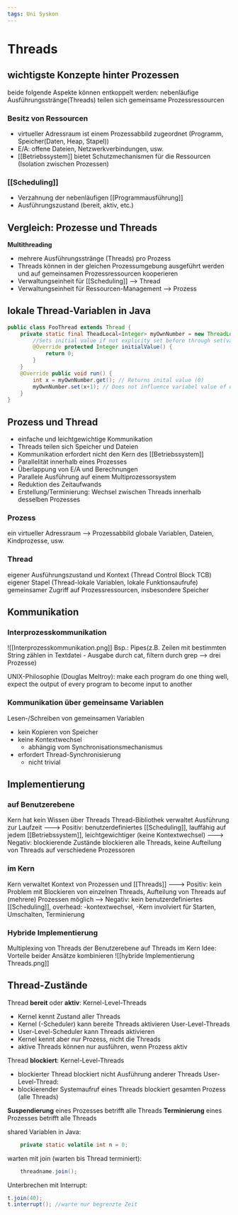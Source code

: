 ```yaml
---
tags: Uni Syskon
---
```

# Threads
## wichtigste Konzepte hinter Prozessen
beide folgende Aspekte können entkoppelt werden: nebenläufige Ausführungsstränge(Threads) teilen sich gemeinsame Prozessressourcen
### Besitz von Ressourcen
- virtueller Adressraum ist einem Prozessabbild zugeordnet (Programm, Speicher(Daten, Heap, Stapel))
- E/A: offene Dateien, Netzwerkverbindungen, usw.
- [[Betriebssystem]] bietet Schutzmechanismen für die Ressourcen (Isolation zwischen Prozessen)
### [[Scheduling]]
- Verzahnung der nebenläufigen [[Programmausführung]]
- Ausführungszustand (bereit, aktiv, etc.)

## Vergleich: Prozesse und Threads
**Multithreading**
- mehrere Ausführungsstränge (Threads) pro Prozess
- Threads können in der gleichen Prozessumgebung ausgeführt werden und auf gemeinsamen Prozessressourcen kooperieren
- Verwaltungseinheit für [[Scheduling]] --> Thread
- Verwaltungseinheit für Ressourcen-Management --> Prozess

## lokale Thread-Variablen in Java
```java
public class FooThread extends Thread {
	private static final TheadLocal<Integer> myOwnNumber = new ThreadLocal<Integer>() { //myOwnNumber nicht geteilt mit anderen threads
		//Sets initial value if not explicity set before through set(value)
		@Override protected Integer initialValue() {
			return 0;
		}
	}
	@Override public void run() {
		int x = myOwnNumber.get(); // Returns inital value (0)
		myOwnNumber.set(x+1); // Does not influence variabel value of other threads!
	}
}
```
## Prozess und Thread
- einfache und leichtgewichtige Kommunikation
- Threads teilen sich Speicher und Dateien 
- Kommunikation erfordert nicht den Kern des [[Betriebssystem]]
- Parallelität innerhalb eines Prozesses
- Überlappung von E/A und Berechnungen
- Parallele Ausführung auf einem Multiprozessorsystem
- Reduktion des Zeitaufwands
- Erstellung/Terminierung: Wechsel zwischen Threads innerhalb desselben Prozesses
### Prozess
ein virtueller Adressraum --> Prozessabbild
globale Variablen, Dateien, Kindprozesse, usw.

### Thread
eigener Ausführungszustand und Kontext (Thread Control Block TCB)
eigener Stapel (Thread-lokale Variablen, lokale Funktionsaufrufe)
gemeinsamer Zugriff auf Prozessressourcen, insbesondere Speicher

## Kommunikation
### Interprozesskommunikation
![[Interprozesskommunikation.png]]
Bsp.: Pipes(z.B. Zeilen mit bestimmten String zählen in Textdatei - Ausgabe durch cat, filtern durch grep --> drei Prozesse)

UNIX-Philosophie (Douglas Meltroy): make each program do one thing well, expect the output of every program to become input to another
### Kommunikation über gemeinsame Variablen
Lesen-/Schreiben von gemeinsamen Variablen
- kein Kopieren von Speicher
- keine Kontextwechsel
	- abhängig vom Synchronisationsmechanismus
- erfordert Thread-Synchronisierung
	- nicht trivial

## Implementierung
### auf Benutzerebene
Kern hat kein Wissen über Threads
Thread-Bibliothek verwaltet Ausführung zur Laufzeit
---> Positiv: benutzerdefiniertes [[Scheduling]], lauffähig auf jedem [[Betriebssystem]], leichtgewichtiger (keine Kontextwechsel)
---> Negativ: blockierende Zustände blockieren alle Threads, keine Aufteilung von Threads auf verschiedene Prozessoren
### im Kern
Kern verwaltet Kontext von Prozessen und [[Threads]]
---> Positiv: kein Problem mit Blockieren von einzelnen Threads, Aufteilung von Threads auf (mehrere) Prozessen möglich
--> Negativ: kein benutzerdefiniertes [[Scheduling]], overhead: -kontextwechsel, -Kern involviert für Starten, Umschalten, Terminierung
### Hybride Implementierung
Multiplexing von Threads der Benutzerebene auf Threads im Kern
Idee: Vorteile beider Ansätze kombinieren
![[hybride Implementierung Threads.png]]

## Thread-Zustände
Thread **bereit** oder **aktiv**:
Kernel-Level-Threads
- Kernel kennt Zustand aller Threads
- Kernel (-Scheduler) kann bereite Threads aktivieren
User-Level-Threads
- User-Level-Scheduler kann Threads aktivieren
- Kernel kennt aber nur Prozess, nicht die Threads
- aktive Threads können nur ausführen, wenn Prozess aktiv

Thread __blockiert__:
Kernel-Level-Threads
- blockierter Thread blockiert nicht Ausführung anderer Threads
User-Level-Thread:
- blockierender Systemaufruf eines Threads blockiert gesamten Prozess (alle Threads)

__Suspendierung__ eines Prozesses betrifft alle Threads
__Terminierung__ eines Prozesses betrifft alle Threads

shared Variablen in Java: 
```java
	private static volatile int n = 0;
```
warten mit join (warten bis Thread terminiert): 
```java
	threadname.join();
```
Unterbrechen mit Interrupt: 
```java
t.join(40);
t.interrupt(); //warte nur begrenzte Zeit
```
